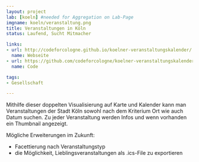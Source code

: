 ```yaml
---
layout: project
lab: [koeln] #needed for Aggregation on Lab-Page
imgname: koeln/veranstaltung.png
title: Veranstaltungen in Köln
status: Laufend, Sucht Mitmacher

links:
- url: http://codeforcologne.github.io/koelner-veranstaltungskalender/
  name: Webseite
- url: https://github.com/codeforcologne/koelner-veranstaltungskalender
  name: Code

tags:
- Gesellschaft

---
```

Mithilfe dieser doppelten Visualisierung auf Karte und Kalender kann man
Veranstaltungen der Stadt Köln sowohl nach dem Kriterium Ort wie auch
Datum suchen. Zu jeder Veranstaltung werden Infos und wenn vorhanden ein
Thumbnail angezeigt.

Mögliche Erweiterungen im Zukunft:
- Facettierung nach Veranstaltungstyp
- die Möglichkeit, Lieblingsveranstaltungen als .ics-File zu exportieren
